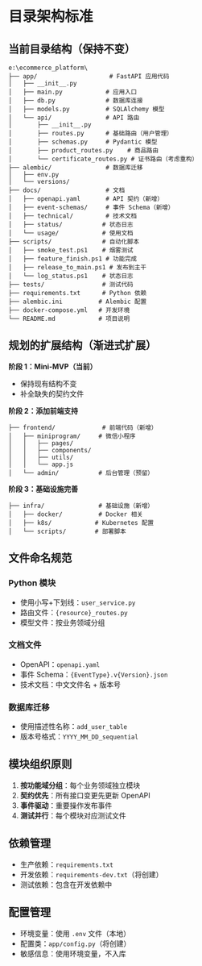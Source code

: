 # 目录架构标准

## 当前目录结构（保持不变）

```
e:\ecommerce_platform\
├── app/                    # FastAPI 应用代码
│   ├── __init__.py
│   ├── main.py            # 应用入口
│   ├── db.py              # 数据库连接
│   ├── models.py          # SQLAlchemy 模型
│   └── api/               # API 路由
│       ├── __init__.py
│       ├── routes.py      # 基础路由（用户管理）
│       ├── schemas.py     # Pydantic 模型
│       ├── product_routes.py    # 商品路由
│       └── certificate_routes.py # 证书路由（考虑重构）
├── alembic/               # 数据库迁移
│   ├── env.py
│   └── versions/
├── docs/                  # 文档
│   ├── openapi.yaml       # API 契约（新增）
│   ├── event-schemas/     # 事件 Schema（新增）
│   ├── technical/         # 技术文档
│   ├── status/           # 状态日志
│   └── usage/            # 使用文档
├── scripts/              # 自动化脚本
│   ├── smoke_test.ps1    # 烟雾测试
│   ├── feature_finish.ps1 # 功能完成
│   ├── release_to_main.ps1 # 发布到主干
│   └── log_status.ps1    # 状态日志
├── tests/                # 测试代码
├── requirements.txt      # Python 依赖
├── alembic.ini          # Alembic 配置
├── docker-compose.yml   # 开发环境
└── README.md            # 项目说明
```

## 规划的扩展结构（渐进式扩展）

**阶段 1：Mini-MVP（当前）**
- 保持现有结构不变
- 补全缺失的契约文件

**阶段 2：添加前端支持**
```
├── frontend/             # 前端代码（新增）
│   ├── miniprogram/     # 微信小程序
│   │   ├── pages/
│   │   ├── components/
│   │   ├── utils/
│   │   └── app.js
│   └── admin/           # 后台管理（预留）
```

**阶段 3：基础设施完善**
```
├── infra/               # 基础设施（新增）
│   ├── docker/          # Docker 相关
│   ├── k8s/            # Kubernetes 配置
│   └── scripts/        # 部署脚本
```

## 文件命名规范

### Python 模块
- 使用小写+下划线：`user_service.py`
- 路由文件：`{resource}_routes.py`
- 模型文件：按业务领域分组

### 文档文件
- OpenAPI：`openapi.yaml`
- 事件 Schema：`{EventType}.v{Version}.json`
- 技术文档：中文文件名 + 版本号

### 数据库迁移
- 使用描述性名称：`add_user_table`
- 版本号格式：`YYYY_MM_DD_sequential`

## 模块组织原则

1. **按功能域分组**：每个业务领域独立模块
2. **契约优先**：所有接口变更先更新 OpenAPI
3. **事件驱动**：重要操作发布事件
4. **测试并行**：每个模块对应测试文件

## 依赖管理

- 生产依赖：`requirements.txt`
- 开发依赖：`requirements-dev.txt`（将创建）
- 测试依赖：包含在开发依赖中

## 配置管理

- 环境变量：使用 `.env` 文件（本地）
- 配置类：`app/config.py`（将创建）
- 敏感信息：使用环境变量，不入库
